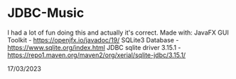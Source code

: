 # JDBC-Music
I had a lot of fun doing this and actually it's correct.
Made with: JavaFX GUI Toolkit - https://openjfx.io/javadoc/19/ SQLite3 Database - https://www.sqlite.org/index.html JDBC sqlite driver 3.15.1 - https://repo1.maven.org/maven2/org/xerial/sqlite-jdbc/3.15.1/

17/03/2023

